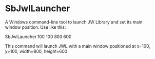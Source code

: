 # SbJwlLauncher

A Windows command-line tool to launch JW Library and set its main window position. Use like this:

SbJwlLauncher 100 100 800 600

This command will launch JWL with a main window positioned at x=100, y=100, width=800, height=600


